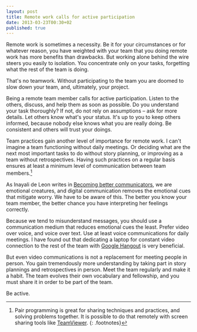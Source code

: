 ```yaml
---
layout: post
title: Remote work calls for active participation
date: 2013-03-23T00:30+02
published: true
---
```


Remote work is sometimes a necessity. Be it for your circumstances or for whatever reason, you have weighted with your team that you doing remote work has more benefits than drawbacks. But working alone behind the wire steers you easily to isolation. You concentrate only on your tasks, forgetting what the rest of the team is doing.

That's no teamwork. Without participating to the team you are doomed to slow down your team, and, ultimately, your project.

Being a remote team member calls for active participation. Listen to the others, discuss, and help them as soon as possible. Do you understand your task thoroughly? If not, do not rely on assumptions – ask for more details. Let others know what's your status. It's up to you to keep others informed, because nobody else knows what you are really doing. Be consistent and others will trust your doings.

Team practices gain another level of importance for remote work. I can't imagine a team functioning without daily meetings. Or deciding what are the next most important tasks to do without story planning, or improving as a team without retrospectives. Having such practices on a regular basis ensures at least a minimum level of communication between team members.[^1]

As Inayali de Leon writes in [Becoming better communicators](https://alistapart.com/article/becoming-better-communicators), we are emotional creatures, and digital communication removes the emotional cues that mitigate worry. We have to be aware of this. The better you know your team member, the better chance you have interpreting her feelings correctly.

Because we tend to misunderstand messages, you should use a communication medium that reduces emotional cues the least. Prefer video over voice, and voice over text. Use at least voice communications for daily meetings. I have found out that dedicating a laptop for constant video connection to the rest of the team with [Google Hangout](https://hangouts.google.com/) is very beneficial.

But even video communications is not a replacement for meeting people in person. You gain tremendously more understanding by taking part in story plannings and retrospectives in person. Meet the team regularly and make it a habit. The team evolves their own vocabulary and fellowship, and you must share it in order to be part of the team.

Be active.

[^1]: Pair programming is great for sharing techniques and practices, and solving problems together. It is possible to do that remotely with screen sharing tools like [TeamViewer](https://www.teamviewer.com/).
{: .footnotes}
